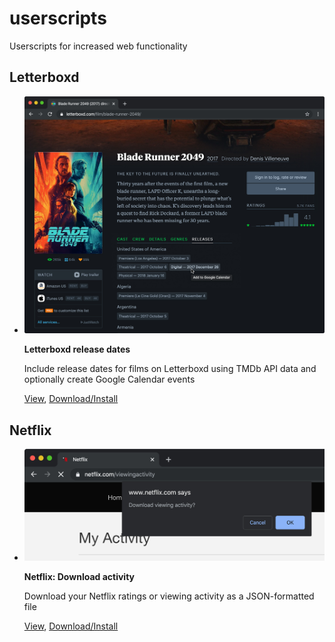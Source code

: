 # userscripts
Userscripts for increased web functionality

## Letterboxd

 - ![Screenshot: Letterboxd release dates][letterboxd-1]

    **Letterboxd release dates**

    Include release dates for films on Letterboxd using TMDb API data and optionally create Google Calendar events

    [View][letterboxd-1a],  [Download/Install][letterboxd-1b]


## Netflix

 - ![Screenshot: Netflix: Download activity][netflix-1]

    **Netflix: Download activity**

    Download your Netflix ratings or viewing activity as a JSON-formatted file

    [View][netflix-1a], [Download/Install][netflix-1b]

[letterboxd-1]: ./screenshots/letterboxd-release-dates.jpg
[letterboxd-1a]: https://github.com/jsejcksn/userscripts/blob/master/letterboxd/letterboxd-release-dates.user.js
[letterboxd-1b]: https://github.com/jsejcksn/userscripts/raw/master/letterboxd/letterboxd-release-dates.user.js

[netflix-1]: ./screenshots/netflix-download-activity.jpg
[netflix-1a]: https://github.com/jsejcksn/userscripts/blob/master/netflix/netflix-download-activity.user.js
[netflix-1b]: https://github.com/jsejcksn/userscripts/raw/master/netflix/netflix-download-activity.user.js
